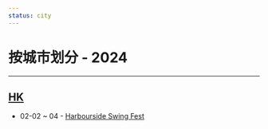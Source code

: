 ```yaml
---
status: city
---
```


# 按城市划分 - 2024

---

## [HK](HK.md)

- 02-02 ~ 04 - [Harbourside Swing Fest](harbourside-swing-fest.md)
